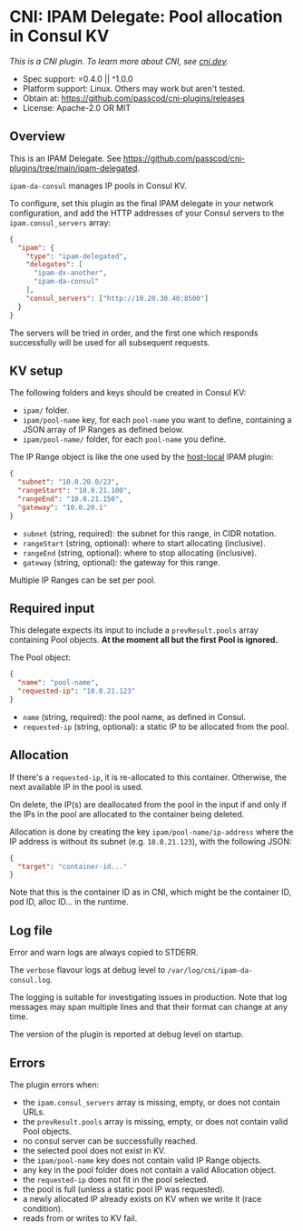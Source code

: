 # CNI: IPAM Delegate: Pool allocation in Consul KV

_This is a CNI plugin. To learn more about CNI, see [cni.dev](https://cni.dev)._

- Spec support: =0.4.0 || ^1.0.0
- Platform support: Linux. Others may work but aren't tested.
- Obtain at: https://github.com/passcod/cni-plugins/releases
- License: Apache-2.0 OR MIT

## Overview

This is an IPAM Delegate. See https://github.com/passcod/cni-plugins/tree/main/ipam-delegated.

`ipam-da-consul` manages IP pools in Consul KV.

To configure, set this plugin as the final IPAM delegate in your network
configuration, and add the HTTP addresses of your Consul servers to the
`ipam.consul_servers` array:

```json
{
  "ipam": {
    "type": "ipam-delegated",
    "delegates": [
      "ipam-dx-another",
      "ipam-da-consul"
    ],
    "consul_servers": ["http://10.20.30.40:8500"]
  }
}
```

The servers will be tried in order, and the first one which responds
successfully will be used for all subsequent requests.

## KV setup

The following folders and keys should be created in Consul KV:

- `ipam/` folder.
- `ipam/pool-name` key, for each `pool-name` you want to define, containing a
  JSON array of IP Ranges as defined below.
- `ipam/pool-name/` folder, for each `pool-name` you define.

The IP Range object is like the one used by the [host-local] IPAM plugin:

```json
{
  "subnet": "10.0.20.0/23",
  "rangeStart": "10.0.21.100",
  "rangeEnd": "10.0.21.150",
  "gateway": "10.0.20.1"
}
```

- `subnet` (string, required): the subnet for this range, in CIDR notation.
- `rangeStart` (string, optional): where to start allocating (inclusive).
- `rangeEnd` (string, optional): where to stop allocating (inclusive).
- `gateway` (string, optional): the gateway for this range.

[host-local]: https://www.cni.dev/plugins/current/ipam/host-local/

Multiple IP Ranges can be set per pool.

## Required input

This delegate expects its input to include a `prevResult.pools` array containing
Pool objects. **At the moment all but the first Pool is ignored.**

The Pool object:

```json
{
  "name": "pool-name",
  "requested-ip": "10.0.21.123"
}
```

- `name` (string, required): the pool name, as defined in Consul.
- `requested-ip` (string, optional): a static IP to be allocated from the pool.

## Allocation

If there's a `requested-ip`, it is re-allocated to this container. Otherwise,
the next available IP in the pool is used.

On delete, the IP(s) are deallocated from the pool in the input if and only if
the IPs in the pool are allocated to the container being deleted.

Allocation is done by creating the key `ipam/pool-name/ip-address` where the IP
address is without its subnet (e.g. `10.0.21.123`), with the following JSON:

```json
{
  "target": "container-id..."
}
```

Note that this is the container ID as in CNI, which might be the container ID,
pod ID, alloc ID... in the runtime.

## Log file

Error and warn logs are always copied to STDERR.

The `verbose` flavour logs at debug level to `/var/log/cni/ipam-da-consul.log`.

The logging is suitable for investigating issues in production. Note that log
messages may span multiple lines and that their format can change at any time.

The version of the plugin is reported at debug level on startup.

## Errors

The plugin errors when:

- the `ipam.consul_servers` array is missing, empty, or does not contain URLs.
- the `prevResult.pools` array is missing, empty, or does not contain valid Pool
  objects.
- no consul server can be successfully reached.
- the selected pool does not exist in KV.
- the `ipam/pool-name` key does not contain valid IP Range objects.
- any key in the pool folder does not contain a valid Allocation object.
- the `requested-ip` does not fit in the pool selected.
- the pool is full (unless a static pool IP was requested).
- a newly allocated IP already exists on KV when we write it (race condition).
- reads from or writes to KV fail.
